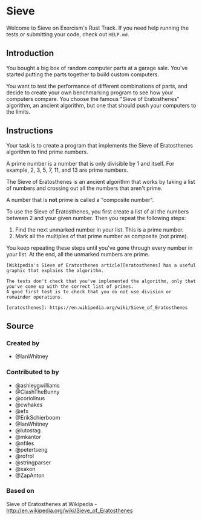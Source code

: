 # Sieve

Welcome to Sieve on Exercism's Rust Track.
If you need help running the tests or submitting your code, check out `HELP.md`.

## Introduction

You bought a big box of random computer parts at a garage sale.
You've started putting the parts together to build custom computers.

You want to test the performance of different combinations of parts, and decide to create your own benchmarking program to see how your computers compare.
You choose the famous "Sieve of Eratosthenes" algorithm, an ancient algorithm, but one that should push your computers to the limits.

## Instructions

Your task is to create a program that implements the Sieve of Eratosthenes algorithm to find prime numbers.

A prime number is a number that is only divisible by 1 and itself.
For example, 2, 3, 5, 7, 11, and 13 are prime numbers.

The Sieve of Eratosthenes is an ancient algorithm that works by taking a list of numbers and crossing out all the numbers that aren't prime.

A number that is **not** prime is called a "composite number".

To use the Sieve of Eratosthenes, you first create a list of all the numbers between 2 and your given number.
Then you repeat the following steps:

1. Find the next unmarked number in your list. This is a prime number.
2. Mark all the multiples of that prime number as composite (not prime).

You keep repeating these steps until you've gone through every number in your list.
At the end, all the unmarked numbers are prime.

~~~~exercism/note
[Wikipedia's Sieve of Eratosthenes article][eratosthenes] has a useful graphic that explains the algorithm.

The tests don't check that you've implemented the algorithm, only that you've come up with the correct list of primes.
A good first test is to check that you do not use division or remainder operations.

[eratosthenes]: https://en.wikipedia.org/wiki/Sieve_of_Eratosthenes
~~~~

## Source

### Created by

- @IanWhitney

### Contributed to by

- @ashleygwilliams
- @ClashTheBunny
- @coriolinus
- @cwhakes
- @efx
- @ErikSchierboom
- @IanWhitney
- @lutostag
- @mkantor
- @nfiles
- @petertseng
- @rofrol
- @stringparser
- @xakon
- @ZapAnton

### Based on

Sieve of Eratosthenes at Wikipedia - http://en.wikipedia.org/wiki/Sieve_of_Eratosthenes
